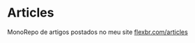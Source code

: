 # Articles
MonoRepo de artigos postados no meu site [flexbr.com/articles](http://flexbr.com/articles)